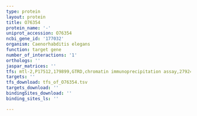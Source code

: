 ```yaml
---
type: protein
layout: protein
title: O76354
protein_name: '-'
uniprot_accession: O76354
ncbi_gene_id: '177032'
organism: Caenorhabditis elegans
function: target gene
number_of_interactions: '1'
orthologs: ''
jaspar_matrices: ''
tfs: mtl-2,P17512,179899,GTRD,chromatin immunoprecipitation assay,27924024%5Buid%5D,No
targets: ''
tfs_download: tfs_of_O76354.tsv
targets_download: ''
bindingSites_download: ''
binding_sites_ls: ''

---
```

